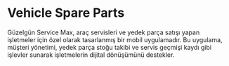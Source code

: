 # Vehicle Spare Parts

Güzelgün Service Max, araç servisleri ve yedek parça satışı yapan işletmeler için özel olarak tasarlanmış bir mobil uygulamadır. Bu uygulama, müşteri yönetimi, yedek parça stoğu takibi ve servis geçmişi kaydı gibi işlevler sunarak işletmelerin dijital dönüşümünü destekler.
